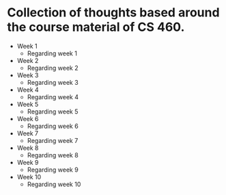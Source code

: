 # Collection of thoughts based around the course material of CS 460. 

* Week 1
    * Regarding week 1
* Week 2
    * Regarding week 2
* Week 3
    * Regarding week 3
* Week 4
    * Regarding week 4
* Week 5
    * Regarding week 5
* Week 6
    * Regarding week 6
* Week 7
    * Regarding week 7
* Week 8
    * Regarding week 8
* Week 9
    * Regarding week 9
* Week 10
    * Regarding week 10


